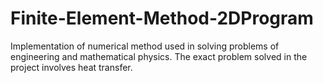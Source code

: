 # Finite-Element-Method-2DProgram
Implementation of numerical method used in solving problems of
engineering and mathematical physics. The exact problem solved in
the project involves heat transfer.
